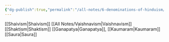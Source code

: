 ```yaml
---
{"dg-publish":true,"permalink":"/all-notes/6-denominations-of-hinduism/"}
---
```



[[Shaivism\|Shaivism]]
[[All Notes/Vaishnavism\|Vaishnavism]]
[[Shaktism\|Shaktism]]
[[Ganapatya\|Ganapatya]],
[[Kaumaram\|Kaumaram]]
[[Saura\|Saura]]